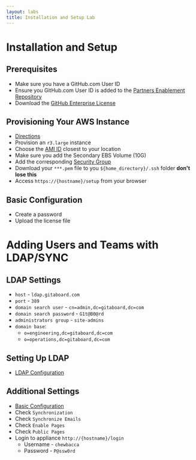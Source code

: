 ```yaml
---
layout: labs
title: Installation and Setup Lab
---
```


# Installation and Setup

## Prerequisites
- Make sure you have a GitHub.com User ID
- Ensure you GitHub.com User ID is added to the [Partners Enablement Repository](https://github.com/githubpartners/enablement)
- Download the [GitHub Enterprise License](https://github-partner-enablement.herokuapp.com/license/github-enterprise.ghl)

## Provisioning Your AWS Instance
- [Directions](https://help.github.com/enterprise/admin/guides/installation/installing-github-enterprise-on-aws/#requirements)
- Provision an `r3.large` instance
- Choose the [AMI ID](https://help.github.com/enterprise/admin/guides/installation/installing-github-enterprise-on-aws/#selecting-the-github-enterprise-ami) closest to your location
- Make sure you add the Secondary EBS Volume (10G)
- Add the corresponding [Security Group](https://help.github.com/enterprise/admin/guides/installation/installing-github-enterprise-on-aws/#creating-a-security-group)
- Download your `***.pem` file to you `${home_directory}/.ssh` folder **don't lose this**
- Access `https://{hostname}/setup` from your browser

## Basic Configuration
- Create a password
- Upload the license file

# Adding Users and Teams with LDAP/SYNC

## LDAP Settings
- `host` - `ldap.gitaboard.com`
- `port` - `389`
- `domain search user` - `cn=admin,dc=gitaboard,dc=com`
- `domain search password` - `G1t@B0@rd`
- `administrators group` - `site-admins`
- `domain base`:
  - `o=engineering,dc=gitaboard,dc=com`
  - `o=operations,dc=gitaboard,dc=com`

## Setting Up LDAP
- [LDAP Configuration](https://help.github.com/enterprise/admin/guides/user-management/using-ldap/)

## Additional Settings
- [Basic Configuration](https://help.github.com/enterprise/admin/guides/installation/basic-configuration/)
- Check `Synchronization`
- Check `Synchronize Emails`
- Check `Enable Pages`
- Check `Public Pages`
- Login to appliance `http://{hostname}/login`
  - Username - `chewbacca`
  - Password - `P@ssw0rd`
